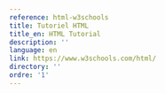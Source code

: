 ```yaml
---
reference: html-w3schools
title: Tutoriel HTML
title_en: HTML Tutorial
description: ''
language: en
link: https://www.w3schools.com/html/
directory: ''
ordre: '1'
---
```

